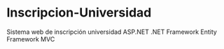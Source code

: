 # Inscripcion-Universidad
Sistema web de inscripción universidad ASP.NET .NET Framework Entity Framework MVC
